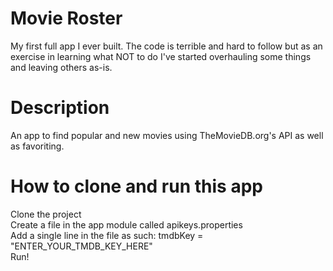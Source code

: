 # Movie Roster  
My first full app I ever built.  The code is terrible and hard to follow but as an exercise in learning what NOT to do I've started overhauling some things and leaving others as-is.  

# Description  
An app to find popular and new movies using TheMovieDB.org's API as well as favoriting.  

# How to clone and run this app  
Clone the project  
Create a file in the app module called apikeys.properties  
Add a single line in the file as such:   tmdbKey = "ENTER_YOUR_TMDB_KEY_HERE"  
Run!



